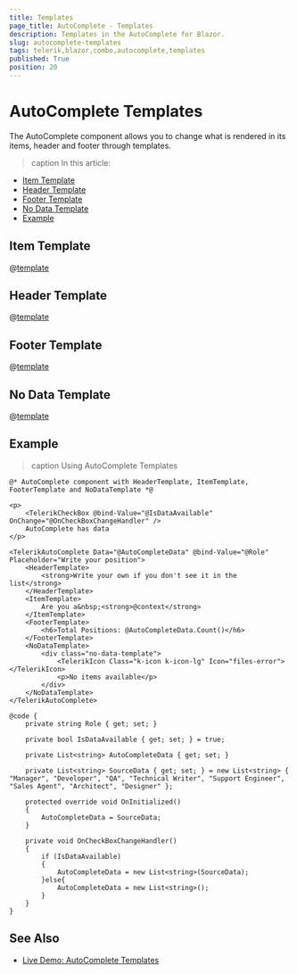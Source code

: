 ```yaml
---
title: Templates
page_title: AutoComplete - Templates
description: Templates in the AutoComplete for Blazor.
slug: autocomplete-templates
tags: telerik,blazor,combo,autocomplete,templates
published: True
position: 20
---
```


# AutoComplete Templates

The AutoComplete component allows you to change what is rendered in its items, header and footer through templates.

>caption In this article:

* [Item Template](#item-template)
* [Header Template](#header-template)
* [Footer Template](#footer-template)
* [No Data Template](#no-data-template)
* [Example](#example)

## Item Template

@[template](/_contentTemplates/dropdowns/templates.md#item-template)

## Header Template

@[template](/_contentTemplates/dropdowns/templates.md#header-template)

## Footer Template

@[template](/_contentTemplates/dropdowns/templates.md#footer-template)

## No Data Template

@[template](/_contentTemplates/dropdowns/templates.md#no-data-template)

## Example

>caption Using AutoComplete Templates

````CSHTML
@* AutoComplete component with HeaderTemplate, ItemTemplate, FooterTemplate and NoDataTemplate *@

<p>
    <TelerikCheckBox @bind-Value="@IsDataAvailable" OnChange="@OnCheckBoxChangeHandler" />
    AutoComplete has data
</p>

<TelerikAutoComplete Data="@AutoCompleteData" @bind-Value="@Role" Placeholder="Write your position">
    <HeaderTemplate>
        <strong>Write your own if you don't see it in the list</strong>
    </HeaderTemplate>
    <ItemTemplate>
        Are you a&nbsp;<strong>@context</strong>
    </ItemTemplate>
    <FooterTemplate>
        <h6>Total Positions: @AutoCompleteData.Count()</h6>
    </FooterTemplate>
    <NoDataTemplate>
        <div class="no-data-template">
            <TelerikIcon Class="k-icon k-icon-lg" Icon="files-error"></TelerikIcon>
            <p>No items available</p>
        </div>
    </NoDataTemplate>
</TelerikAutoComplete>

@code {
    private string Role { get; set; }

    private bool IsDataAvailable { get; set; } = true;

    private List<string> AutoCompleteData { get; set; }

    private List<string> SourceData { get; set; } = new List<string> { "Manager", "Developer", "QA", "Technical Writer", "Support Engineer", "Sales Agent", "Architect", "Designer" };

    protected override void OnInitialized()
    {
        AutoCompleteData = SourceData;
    }

    private void OnCheckBoxChangeHandler()
    {
        if (IsDataAvailable)
        {
            AutoCompleteData = new List<string>(SourceData);
        }else{
            AutoCompleteData = new List<string>();
        }
    }
}
````

## See Also

  * [Live Demo: AutoComplete Templates](https://demos.telerik.com/blazor-ui/autocomplete/templates)
   
  